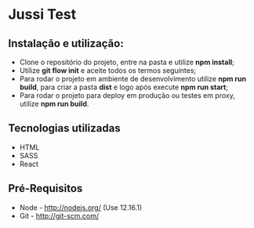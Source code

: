 # Jussi Test

## Instalação e utilização:

- Clone o repositório do projeto, entre na pasta e utilize **npm install**;
- Utilize **git flow init** e aceite todos os termos seguintes;
- Para rodar o projeto em ambiente de desenvolvimento utilize **npm run build**,
para criar a pasta **dist** e logo após execute **npm run start**;
- Para rodar o projeto para deploy em produção ou testes em proxy, utilize **npm run build**.

## Tecnologias utilizadas

* HTML
* SASS
* React

## Pré-Requisitos

* Node - http://nodejs.org/ (Use 12.16.1)
* Git - http://git-scm.com/

